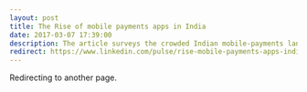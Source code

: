 ```yaml
---
layout: post
title: The Rise of mobile payments apps in India
date: 2017-03-07 17:39:00
description: The article surveys the crowded Indian mobile-payments landscape, contrasting mobile wallets and UPI apps, listing popular options, explaining their technology (UPI, NUUP, NFC, QR, etc.), and discussing security challenges and future growth prospects for a mobile-first digital economy.
redirect: https://www.linkedin.com/pulse/rise-mobile-payments-apps-india-karan-ratra/?trackingId=L7EG8NPKQ6arS9JW6%2Fk2cA%3D%3D
---
```


Redirecting to another page.
